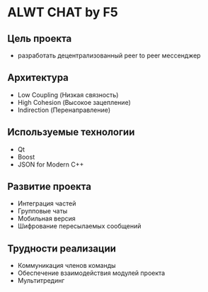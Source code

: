 # ALWT CHAT by F5

## Цель проекта
* разработать децентрализованный peer to peer мессенджер

## Архитектура
* Low Coupling (Низкая связность)
* High Cohesion (Высокое зацепление)
* Indirection (Перенаправление)

## Используемые технологии
* Qt
* Boost
* JSON for Modern C++

## Развитие проекта
* Интеграция частей
* Групповые чаты
* Мобильная версия
* Шифрование пересылаемых сообщений

## Трудности реализации
* Коммуникация членов команды
* Обеспечение взаимодействия модулей проекта
* Мультитрединг
